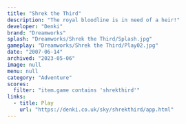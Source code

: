 ```yaml
---
title: "Shrek the Third"
description: "The royal bloodline is in need of a heir!"
developer: "Denki"
brand: "Dreamworks"
splash: "Dreamworks/Shrek the Third/Splash.jpg"
gameplay: "Dreamworks/Shrek the Third/Play02.jpg"
date: "2007-06-14"
archived: "2023-05-06"
image: null
menu: null
category: "Adventure"
scores:
  filter: "item.game contains 'shrekthird'"
links:
  - title: Play
    url: "https://denki.co.uk/sky/shrekthird/app.html"
---
```

